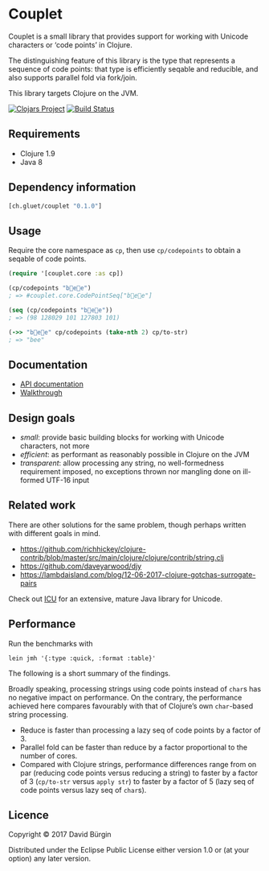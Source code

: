 # Couplet

Couplet is a small library that provides support for working with Unicode
characters or ‘code points’ in Clojure.

The distinguishing feature of this library is the type that represents a
sequence of code points: that type is efficiently seqable and reducible, and
also supports parallel fold via fork/join.

This library targets Clojure on the JVM.

[![Clojars Project](https://img.shields.io/clojars/v/ch.gluet/couplet.svg)](https://clojars.org/ch.gluet/couplet)
[![Build Status](https://travis-ci.org/glts/couplet.svg?branch=master)](https://travis-ci.org/glts/couplet)

## Requirements

*   Clojure 1.9
*   Java 8

## Dependency information

```clojure
[ch.gluet/couplet "0.1.0"]
```

## Usage

Require the core namespace as `cp`, then use `cp/codepoints` to obtain a seqable
of code points.

```clojure
(require '[couplet.core :as cp])

(cp/codepoints "b🐝e🌻e")
; => #couplet.core.CodePointSeq["b🐝e🌻e"]

(seq (cp/codepoints "b🐝e🌻e"))
; => (98 128029 101 127803 101)

(->> "b🐝e🌻e" cp/codepoints (take-nth 2) cp/to-str)
; => "bee"
```

## Documentation

*   [API documentation](https://glts.github.io/couplet/couplet.core.html)
*   [Walkthrough](https://github.com/glts/couplet/blob/master/example/walkthrough.clj)

## Design goals

*   *small*: provide basic building blocks for working with Unicode characters,
    not more
*   *efficient*: as performant as reasonably possible in Clojure on the JVM
*   *transparent*: allow processing any string, no well-formedness requirement
    imposed, no exceptions thrown nor mangling done on ill-formed UTF-16 input

## Related work

There are other solutions for the same problem, though perhaps written with
different goals in mind.

*   https://github.com/richhickey/clojure-contrib/blob/master/src/main/clojure/clojure/contrib/string.clj
*   https://github.com/daveyarwood/djy
*   https://lambdaisland.com/blog/12-06-2017-clojure-gotchas-surrogate-pairs

Check out [ICU](http://site.icu-project.org/) for an extensive, mature Java
library for Unicode.

## Performance

Run the benchmarks with

```
lein jmh '{:type :quick, :format :table}'
```

The following is a short summary of the findings.

Broadly speaking, processing strings using code points instead of `char`s has no
negative impact on performance. On the contrary, the performance achieved here
compares favourably with that of Clojure’s own `char`-based string processing.

*   Reduce is faster than processing a lazy seq of code points by a factor of 3.
*   Parallel fold can be faster than reduce by a factor proportional to the
    number of cores.
*   Compared with Clojure strings, performance differences range from on par
    (reducing code points versus reducing a string) to faster by a factor of 3
    (`cp/to-str` versus `apply str`) to faster by a factor of 5 (lazy seq of
    code points versus lazy seq of `char`s).

## Licence

Copyright © 2017 David Bürgin

Distributed under the Eclipse Public License either version 1.0 or (at your
option) any later version.
